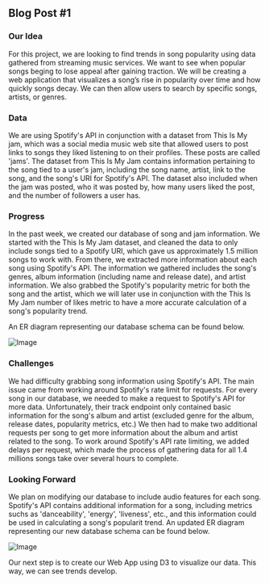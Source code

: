 ## Blog Post #1

### Our Idea
For this project, we are looking to find trends in song popularity using data gathered from streaming music services. We want to see when popular songs beging to lose appeal after gaining traction. We will be creating a web application that visualizes a song’s rise in popularity over time and how quickly songs decay. We can then allow users to search by specific songs, artists, or genres.

### Data

We are using Spotify's API in conjunction with a dataset from This Is My jam, which was a social media music web site that allowed users to post links to songs they liked listening to on their profiles. These posts are called 'jams'. The dataset from This Is My Jam contains information pertaining to the song tied to a user's jam, including the song name, artist, link to the song, and the song's URI for Spotify's API. The dataset also included when the jam was posted, who it was posted by, how many users liked the post, and the number of followers a user has. 

### Progress

In the past week, we created our database of song and jam information.  We started with the This Is My Jam dataset, and cleaned the data to only include songs tied to a Spotify URI, which gave us approximately 1.5 million songs to work with. From there, we extracted more information about each song using Spotify's API. The information we gathered includes the song's genres, album information (including name and release date), and artist information. We also grabbed the Spotify's popularity metric for both the song and the artist, which we will later use in conjunction with the This Is My Jam number of likes metric to have a more accurate calculation of a song's popularity trend.

An ER diagram representing our database schema can be found below.

![Image](http://i.imgur.com/j2LDHX0.png)


### Challenges

We had difficulty grabbing song information using Spotify's API. The main issue came from working around Spotify's rate limit for requests. For every song in our database, we needed to make a request to Spotify's API for more data. Unfortunately, their track endpoint only contained basic information for the song's album and artist (excluded genre for the album, release dates, popularity metrics, etc.) We then had to make two additional requests per song to get more information about the album and artist related to the song. To work around Spotify's API rate limiting, we added delays per request, which made the process of gathering data for all 1.4 millions songs take over several hours to complete.

### Looking Forward

We plan on modifying our database to include audio features for each song. Spotify's API contains additional information for a song, including metrics suchs as 'danceability', 'energy', 'liveness', etc., and this information could be used in calculating a song's popularit trend. An updated ER diagram representing our new database schema can be found below.

![Image](src)

Our next step is to create our Web App using D3 to visualize our data. This way, we can see trends develop.
